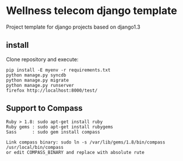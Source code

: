 
Wellness telecom django template
================================

Project template for django projects based on django1.3

install
-------

Clone repository and execute:

    pip install -E myenv -r requirements.txt
    python manage.py syncdb
    python manage.py migrate
    python manage.py runserver
    firefox http://localhost:8000/test/

Support to Compass
------------------

    Ruby > 1.8: sudo apt-get install ruby
    Ruby gems : sudo apt-get install rubygems
    Sass      : sudo gem install compass

    Link compass binary: sudo ln -s /var/lib/gems/1.8/bin/compass /usr/local/bin/compass
    or edit COMPASS_BINARY and replace with absolute rute

 
